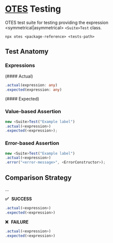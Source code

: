 # [OTES](https://github.com/t-ski/OTES) <Suite> Testing

OTES test suite for <purpose> testing providing the expression <symmetrical|asymmetrical> `<Suite>Test` class.

``` cli
npx otes <package-reference> <tests-path>
```

## Test Anatomy

### Expressions

(#### Actual)

``` ts
.actual(expression: any)
.expected(expression: any)
```

(#### Expected)

### Value-based Assertion

``` ts
new <Suite>Test("Example label")
.actual(<expression>)
.expected(<expression>);
```

### Error-based Assertion

``` ts
new <Suite>Test("Example label")
.actual(<expression>)
.error("<error-message>", <ErrorConstructor>);
```

## Comparison Strategy

...

**✅ &thinsp; SUCCESS**

``` js
.actual(<expression>)
.expected(<expression>)
```
  
**❌ &thinsp; FAILURE**

``` js
.actual(<expression>)
.expected(<expression>)
```